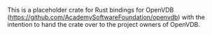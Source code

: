 This is a placeholder crate for Rust bindings for OpenVDB (https://github.com/AcademySoftwareFoundation/openvdb) with the intention to hand the crate over to the project owners of OpenVDB.
